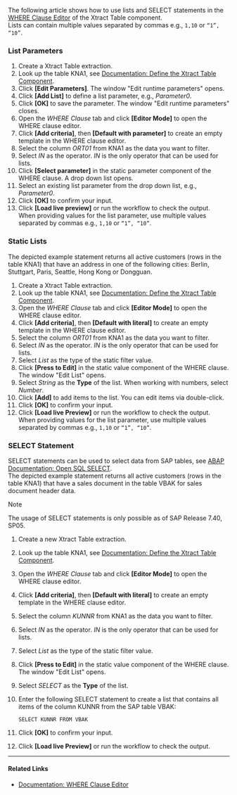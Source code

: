 The following article shows how to use lists and SELECT statements in the [WHERE Clause Editor](../../documentation/table/where-clause/#where-clause-editor) of the Xtract Table component.\
Lists can contain multiple values separated by commas e.g., `1,10` or `“1”, “10”`.

### List Parameters

1. Create a Xtract Table extraction.
1. Look up the table KNA1, see [Documentation: Define the Xtract Table Component](../../documentation/table/#define-the-xtract-table-component).
1. Click **[Edit Parameters]**. The window "Edit runtime parameters" opens.
1. Click **[Add List]** to define a list parameter, e.g., *Parameter0*.
1. Click **[OK]** to save the parameter. The window "Edit runtime parameters" closes.
1. Open the *WHERE Clause* tab and click **[Editor Mode]** to open the WHERE clause editor.
1. Click **[Add criteria]**, then **[Default with parameter]** to create an empty template in the WHERE clause editor.
1. Select the column *ORT01* from KNA1 as the data you want to filter.
1. Select *IN* as the operator. *IN* is the only operator that can be used for lists.
1. Click **[Select parameter]** in the static parameter component of the WHERE clause. A drop down list opens.
1. Select an existing list parameter from the drop down list, e.g., *Parameter0*.
1. Click **[OK]** to confirm your input.
1. Click **[Load live preview]** or run the workflow to check the output.\
   When providing values for the list parameter, use multiple values separated by commas e.g., `1,10` or `“1”, “10”`.

### Static Lists

The depicted example statement returns all active customers (rows in the table KNA1) that have an address in one of the following cities: Berlin, Stuttgart, Paris, Seattle, Hong Kong or Dongguan.

1. Create a Xtract Table extraction.
1. Look up the table KNA1, see [Documentation: Define the Xtract Table Component](../../documentation/table/#define-the-xtract-table-component).
1. Open the *WHERE Clause* tab and click **[Editor Mode]** to open the WHERE clause editor.
1. Click **[Add criteria]**, then **[Default with literal]** to create an empty template in the WHERE clause editor.
1. Select the column *ORT01* from KNA1 as the data you want to filter.
1. Select *IN* as the operator. *IN* is the only operator that can be used for lists.
1. Select *List* as the type of the static filter value.
1. Click **[Press to Edit]** in the static value component of the WHERE clause. The window "Edit List" opens.
1. Select *String* as the **Type** of the list. When working with numbers, select *Number*.
1. Click **[Add]** to add items to the list. You can edit items via double-click.
1. Click **[OK]** to confirm your input.
1. Click **[Load live Preview]** or run the workflow to check the output.\
   When providing values for the list parameter, use multiple values separated by commas e.g., `1,10` or `“1”, “10”`.

### SELECT Statement

SELECT statements can be used to select data from SAP tables, see [ABAP Documentation: Open SQL SELECT](https://help.sap.com/doc/abapdocu_750_index_htm/7.50/en-us/abapselect.htm).\
The depicted example statement returns all active customers (rows in the table KNA1) that have a sales document in the table VBAK for sales document header data.

Note

The usage of SELECT statements is only possible as of SAP Release 7.40, SP05.

1. Create a new Xtract Table extraction.

1. Look up the table KNA1, see [Documentation: Define the Xtract Table Component](../../documentation/table/#define-the-xtract-table-component).

1. Open the *WHERE Clause* tab and click **[Editor Mode]** to open the WHERE clause editor.

1. Click **[Add criteria]**, then **[Default with literal]** to create an empty template in the WHERE clause editor.

1. Select the column *KUNNR* from KNA1 as the data you want to filter.

1. Select *IN* as the operator. *IN* is the only operator that can be used for lists.

1. Select *List* as the type of the static filter value.

1. Click **[Press to Edit]** in the static value component of the WHERE clause. The window "Edit List" opens.

1. Select *SELECT* as the **Type** of the list.

1. Enter the following SELECT statement to create a list that contains all items of the column KUNNR from the SAP table VBAK:

   ```text
   SELECT KUNNR FROM VBAK

   ```

1. Click **[OK]** to confirm your input.

1. Click **[Load live Preview]** or run the workflow to check the output.

______________________________________________________________________

#### Related Links

- [Documentation: WHERE Clause Editor](../../documentation/table/where-clause/#where-clause-editor)
